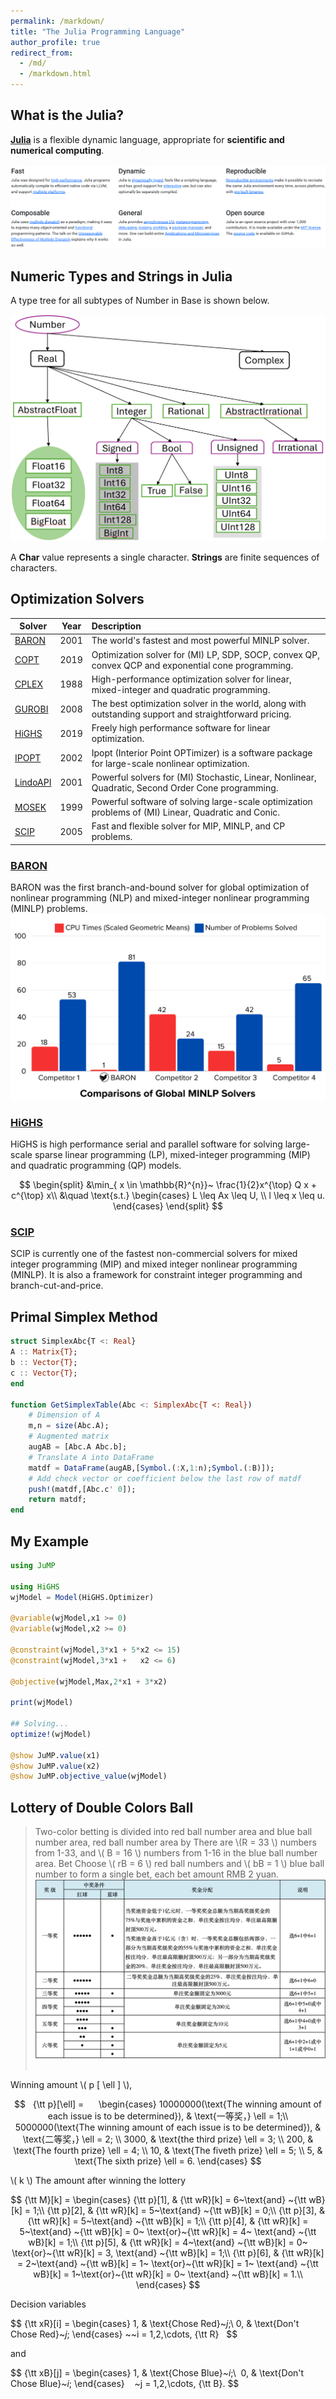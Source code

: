 ```yaml
---
permalink: /markdown/
title: "The Julia Programming Language"
author_profile: true
redirect_from: 
  - /md/
  - /markdown.html  
---
```


## What is the Julia?
**[Julia](https://julialang.org/)** is a flexible dynamic language, appropriate for **scientific and numerical computing**.   
<br/><img src='/images/juliagood.png'>



## Numeric Types and Strings in Julia  

A type tree for all subtypes of Number in Base is shown below. 

<img src='/images/numericaltypes.png'>

A **Char** value represents a single character. **Strings** are finite sequences of characters. 


## Optimization Solvers


| Solver                                                 | Year | Description                                                  | 
| ------------------------------------------------------ | ---- | :----------------------------------------------------------- | 
| [BARON](https://minlp.com/)                            | 2001 | The world's fastest and most powerful MINLP solver. | 
| [COPT](https://www.cardopt.com/copt)                   | 2019 | Optimization solver for (MI) LP, SDP, SOCP, convex QP, convex QCP and exponential cone programming. | 
| [CPLEX](https://www.ibm.com/analytics/cplex-optimizer) | 1988 | High-performance optimization solver for linear, mixed-integer and quadratic programming. | 
| [GUROBI](https://www.gurobi.com/)                      | 2008 | The best optimization solver in the world, along with outstanding support and straightforward pricing. | 
| [HiGHS](https://highs.dev/)                            | 2019 | Freely high performance software for linear optimization.   | 
| [IPOPT](https://github.com/coin-or/Ipopt)              | 2002 | Ipopt (Interior Point OPTimizer) is a software package for large-scale nonlinear optimization. | 
| [LindoAPI](https://www.lindo.com)                      | 2001 | Powerful solvers for (MI) Stochastic, Linear, Nonlinear, Quadratic, Second Order Cone programming. | 
| [MOSEK](https://www.mosek.com/)                        | 1999 | Powerful software of solving large-scale optimization problems of (MI) Linear, Quadratic and Conic.| 
| [SCIP](https://scipopt.org/)                           | 2005 | Fast and flexible solver for MIP, MINLP, and CP problems. | 

### [BARON](https://minlp.com/)    
 BARON was the first branch-and-bound solver for global optimization of nonlinear programming (NLP) and mixed-integer nonlinear programming (MINLP) problems. <img src='/images/baron.png'>
 
### [HiGHS](https://highs.dev/) 
HiGHS is high performance serial and parallel software for solving large-scale sparse linear programming (LP), mixed-integer programming (MIP) and quadratic programming (QP) models.

$$
 	\begin{split}
		&\min_{ x \in \mathbb{R}^{n}}~ \frac{1}{2}x^{\top} Q x + c^{\top} x\\
		&\quad \text{s.t.}  
		\begin{cases}
			L \leq Ax \leq U, \\
			l \leq x \leq u.
		\end{cases}
	\end{split}
$$

### [SCIP](https://scipopt.org/)  
SCIP is currently one of the fastest non-commercial solvers for mixed integer programming (MIP) and mixed integer nonlinear programming (MINLP). It is also a framework for constraint integer programming and branch-cut-and-price. 


## Primal Simplex Method

```julia
struct SimplexAbc{T <: Real}  
A :: Matrix{T};
b :: Vector{T};
c :: Vector{T};
end

function GetSimplexTable(Abc <: SimplexAbc{T <: Real})
	# Dimension of A
	m,n = size(Abc.A);
	# Augmented matrix                 
	augAB = [Abc.A Abc.b];
	# Translate A into DataFrame
	matdf = DataFrame(augAB,[Symbol.(:X,1:n);Symbol.(:B)]);    
	# Add check vector or coefficient below the last row of matdf
	push!(matdf,[Abc.c' 0]);
	return matdf;
end
```



## My Example     

```julia
using JuMP 

using HiGHS
wjModel = Model(HiGHS.Optimizer)  
 
@variable(wjModel,x1 >= 0)
@variable(wjModel,x2 >= 0) 

@constraint(wjModel,3*x1 + 5*x2 <= 15) 
@constraint(wjModel,3*x1 +   x2 <= 6)      

@objective(wjModel,Max,2*x1 + 3*x2)

print(wjModel)

## Solving...
optimize!(wjModel)

@show JuMP.value(x1)
@show JuMP.value(x2)
@show JuMP.objective_value(wjModel)  
```

## Lottery of Double Colors Ball                    
> Two-color betting is divided into red ball number area and blue ball number area, red ball number area by There are \\(R = 33 \\) numbers from 1-33, and \\( B = 16 \\) numbers from 1-16 in the blue ball number area. Bet Choose \\( rB = 6 \\) red ball numbers and \\( bB = 1 \\) blue ball number to form a single bet, each bet amount RMB 2 yuan.
 <img src='/images/ssqzjgz.png'>   

Winning amount \\( p [ \ell ] \\),

$$  
    {\tt p}[\ell] =     
    \begin{cases}
	10000000(\text{The winning amount of each issue is to be determined}), & \text{一等奖，} \ell = 1;\\
	5000000(\text{The winning amount of each issue is to be determined}), & \text{二等奖，} \ell = 2; \\
        3000, & \text{the third prize} \ell = 3; \\
        200, & \text{The fourth prize} \ell = 4; \\
        10, & \text{The fiveth prize} \ell = 5; \\
        5, & \text{The sixth prize} \ell = 6. 
	\end{cases}
$$

\\( k \\) The amount after winning the lottery

$$
    {\tt M}[k] = 
    \begin{cases}
	{\tt p}[1], & {\tt wR}[k] = 6~\text{and} ~{\tt wB}[k] = 1;\\
	{\tt p}[2], & {\tt wR}[k] = 5~\text{and} ~{\tt wB}[k] = 0;\\
 	{\tt p}[3], & {\tt wR}[k] = 5~\text{and} ~{\tt wB}[k] = 1;\\
  	{\tt p}[4], & {\tt wR}[k] = 5~\text{and} ~{\tt wB}[k] = 0~ \text{or}~{\tt wR}[k] = 4~ \text{and} ~{\tt wB}[k] = 1;\\
  	{\tt p}[5], & {\tt wR}[k] = 4~\text{and} ~{\tt wB}[k] = 0~ \text{or}~{\tt wR}[k] = 3, \text{and} ~{\tt wB}[k] = 1;\\
       {\tt p}[6], & {\tt wR}[k] = 2~\text{and} ~{\tt wB}[k] = 1~ \text{or}~{\tt wR}[k] = 1~ \text{and} ~{\tt wB}[k] = 1~\text{or}~{\tt wR}[k] = 0~ \text{and} ~{\tt wB}[k] = 1.\\
	\end{cases}
$$
 
Decision variables      

$$
    {\tt xR}[i] = 
    \begin{cases}
	1, & \text{Chose Red}~$j$;\\
	0, & \text{Don't Chose Red}~$j$;
	\end{cases}
 ~~i = 1,2,\cdots, {\tt R}  
$$

and

$$
    {\tt xB}[j] = 
    \begin{cases} 
	1, & \text{Chose Blue}~$i$;\\ 
	0, & \text{Don't Chose Blue}~$i$;
	\end{cases}   
~j = 1,2,\cdots, {\tt B}.
$$



